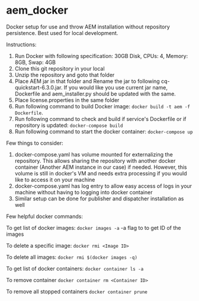 # aem_docker
 Docker setup for use and throw AEM installation without repository persistence. Best used for local development.

 Instructions:

 1. Run Docker with following specification: 30GB Disk, CPUs: 4, Memory: 8GB, Swap: 4GB
 2. Clone this git repository in your local
 3. Unzip the repository and goto that folder
 4. Place AEM jar in that folder and Rename the jar to following cq-quickstart-6.3.0.jar. If you would like you use current jar name, Dockerfile and aem_installer.py should be updated with the same.
 5. Place license.properties in the same folder
 6. Run following command to build Docker image: ```docker build -t aem -f Dockerfile```.
 7. Run following command to check and build if service's Dockerfile or if repository is updated: ```docker-compose build```
 8. Run following command to start the docker container: ```docker-compose up```


 Few things to consider:
 1. docker-compose.yaml has volume mounted for externalizing the repository. This allows sharing the repository with another docker container (Another AEM instance in our case) if needed. However, this volume is still in docker's VM and needs extra processing if you would like to access it on your machine
 2. docker-compose.yaml has log entry to allow easy access of logs in your machine without having to logging into docker container
 3. Similar setup can be done for publisher and dispatcher installation as well

 Few helpful docker commands:

 To get list of docker images: ```docker images -a```
 -a flag to to get ID of the images

 To delete a specific image:
 ```docker rmi <Image ID>```

 To delete all images:
 ```docker rmi $(docker images -q)```

 To get list of docker containers:
 ```docker container ls -a```

 To remove container
 ```docker container rm <Container ID>```

 To remove all stopped containers
 ```docker container prune```
